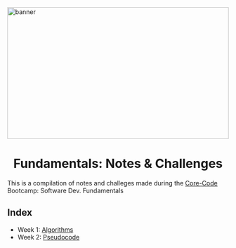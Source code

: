 <div style="height: 300px;">
    <img src="https://mcdn.wallpapersafari.com/medium/91/53/uEimhe.png" alt="banner" style="width: 100%;">
</div>

<h1 align="center">Fundamentals: Notes & Challenges</h1>

This is a compilation of notes and challeges made during the [Core-Code](https://www.core-code.io "Core-Code") Bootcamp: Software Dev. Fundamentals

## Index
- Week 1: [Algorithms](src/week-01)
- Week 2: [Pseudocode](src/week-02)